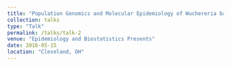 ```yaml
---
title: "Population Genomics and Molecular Epidemiology of Wuchereria bancrofti: Future of Big Data in Lymphatic Filariasis Elimination"
collection: talks
type: "Talk"
permalink: /talks/talk-2
venue: "Epidemiology and Biostatistics Presents"
date: 2016-05-15
location: "Cleveland, OH"
---
```


